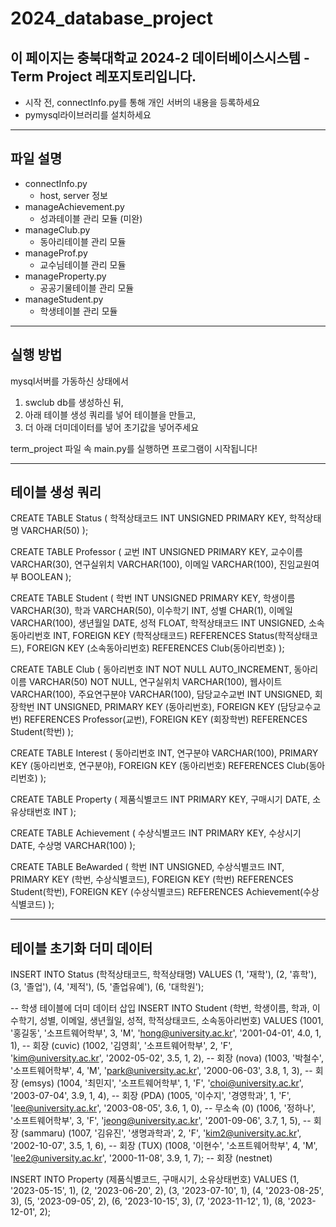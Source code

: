 # 2024_database_project
이 페이지는 충북대학교 2024-2 데이터베이스시스템 - Term Project 레포지토리입니다.
---

- 시작 전, connectInfo.py를 통해 개인 서버의 내용을 등록하세요
- pymysql라이브러리를 설치하세요
---
## 파일 설명
- connectInfo.py
  - host, server 정보
- manageAchievement.py
  - 성과테이블 관리 모듈 (미완)
- manageClub.py
  - 동아리테이블 관리 모듈
- manageProf.py
  - 교수님테이블 관리 모듈
- manageProperty.py
  - 공공기물테이블 관리 모듈
- manageStudent.py
  - 학생테이블 관리 모듈
---
## 실행 방법
mysql서버를 가동하신 상태에서 
1. swclub db를 생성하신 뒤,
2. 아래 테이블 생성 쿼리를 넣어 테이블을 만들고,
3. 더 아래 더미데이터를 넣어 초기값을 넣어주세요

term_project 파일 속 main.py를 실행하면
프로그램이 시작됩니다!


---
## 테이블 생성 쿼리
CREATE TABLE Status (
    학적상태코드 INT UNSIGNED PRIMARY KEY,
    학적상태명 VARCHAR(50)
);

CREATE TABLE Professor (
    교번 INT UNSIGNED PRIMARY KEY,
    교수이름 VARCHAR(30),
    연구실위치 VARCHAR(100),
    이메일 VARCHAR(100),
    진임교원여부 BOOLEAN
);

CREATE TABLE Student (
    학번 INT UNSIGNED PRIMARY KEY,
    학생이름 VARCHAR(30),
    학과 VARCHAR(50),
    이수학기 INT,
    성별 CHAR(1),
    이메일 VARCHAR(100),
    생년월일 DATE,
    성적 FLOAT,
    학적상태코드 INT UNSIGNED,
    소속동아리번호 INT,
    FOREIGN KEY (학적상태코드) REFERENCES Status(학적상태코드),
    FOREIGN KEY (소속동아리번호) REFERENCES Club(동아리번호)
);

CREATE TABLE Club (
    동아리번호 INT NOT NULL AUTO_INCREMENT,
    동아리이름 VARCHAR(50) NOT NULL,
    연구실위치 VARCHAR(100),
    웹사이트 VARCHAR(100),
    주요연구분야 VARCHAR(100),
    담당교수교번 INT UNSIGNED,
    회장학번 INT UNSIGNED,
    PRIMARY KEY (동아리번호),
     FOREIGN KEY (담당교수교번) REFERENCES Professor(교번),
    FOREIGN KEY (회장학번) REFERENCES Student(학번)
);

CREATE TABLE Interest (
    동아리번호 INT,
    연구분야 VARCHAR(100),
    PRIMARY KEY (동아리번호, 연구분야),
    FOREIGN KEY (동아리번호) REFERENCES Club(동아리번호)
);

CREATE TABLE Property (
    제품식별코드 INT PRIMARY KEY,
    구매시기 DATE,
    소유상태번호 INT
);

CREATE TABLE Achievement (
    수상식별코드 INT PRIMARY KEY,
    수상시기 DATE,
    수상명 VARCHAR(100)
);

CREATE TABLE BeAwarded (
    학번 INT UNSIGNED,
    수상식별코드 INT,
    PRIMARY KEY (학번, 수상식별코드),
    FOREIGN KEY (학번) REFERENCES Student(학번),
    FOREIGN KEY (수상식별코드) REFERENCES Achievement(수상식별코드)
);


---
## 테이블 초기화 더미 데이터


INSERT INTO Status (학적상태코드, 학적상태명) VALUES
(1, '재학'),
(2, '휴학'),
(3, '졸업'),
(4, '제적'),
(5, '졸업유예'),
(6, '대학원');

-- 학생 테이블에 더미 데이터 삽입
INSERT INTO Student (학번, 학생이름, 학과, 이수학기, 성별, 이메일, 생년월일, 성적, 학적상태코드, 소속동아리번호) VALUES
(1001, '홍길동', '소프트웨어학부', 3, 'M', 'hong@university.ac.kr', '2001-04-01', 4.0, 1, 1), -- 회장 (cuvic)
(1002, '김영희', '소프트웨어학부', 2, 'F', 'kim@university.ac.kr', '2002-05-02', 3.5, 1, 2), -- 회장 (nova)
(1003, '박철수', '소프트웨어학부', 4, 'M', 'park@university.ac.kr', '2000-06-03', 3.8, 1, 3), -- 회장 (emsys)
(1004, '최민지', '소프트웨어학부', 1, 'F', 'choi@university.ac.kr', '2003-07-04', 3.9, 1, 4), -- 회장 (PDA)
(1005, '이수지', '경영학과', 1, 'F', 'lee@university.ac.kr', '2003-08-05', 3.6, 1, 0), -- 무소속 (0)
(1006, '정하나', '소프트웨어학부', 3, 'F', 'jeong@university.ac.kr', '2001-09-06', 3.7, 1, 5), -- 회장 (sammaru)
(1007, '김유진', '생명과학과', 2, 'F', 'kim2@university.ac.kr', '2002-10-07', 3.5, 1, 6), -- 회장 (TUX)
(1008, '이현수', '소프트웨어학부', 4, 'M', 'lee2@university.ac.kr', '2000-11-08', 3.9, 1, 7); -- 회장 (nestnet)


INSERT INTO Property (제품식별코드, 구매시기, 소유상태번호) VALUES
(1, '2023-05-15', 1),
(2, '2023-06-20', 2),
(3, '2023-07-10', 1),
(4, '2023-08-25', 3),
(5, '2023-09-05', 2),
(6, '2023-10-15', 3),
(7, '2023-11-12', 1),
(8, '2023-12-01', 2);
